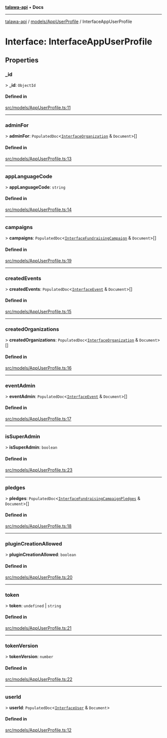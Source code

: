 [**talawa-api**](../../../README.md) • **Docs**

***

[talawa-api](../../../modules.md) / [models/AppUserProfile](../README.md) / InterfaceAppUserProfile

# Interface: InterfaceAppUserProfile

## Properties

### \_id

\> **\_id**: `ObjectId`

#### Defined in

[src/models/AppUserProfile.ts:11](https://github.com/PalisadoesFoundation/talawa-api/blob/4a88fe62b20ebda9653c55ae8d39d6c6fac8831f/src/models/AppUserProfile.ts#L11)

***

### adminFor

\> **adminFor**: `PopulatedDoc`\<[`InterfaceOrganization`](../../Organization/interfaces/InterfaceOrganization.md) & `Document`\>[]

#### Defined in

[src/models/AppUserProfile.ts:13](https://github.com/PalisadoesFoundation/talawa-api/blob/4a88fe62b20ebda9653c55ae8d39d6c6fac8831f/src/models/AppUserProfile.ts#L13)

***

### appLanguageCode

\> **appLanguageCode**: `string`

#### Defined in

[src/models/AppUserProfile.ts:14](https://github.com/PalisadoesFoundation/talawa-api/blob/4a88fe62b20ebda9653c55ae8d39d6c6fac8831f/src/models/AppUserProfile.ts#L14)

***

### campaigns

\> **campaigns**: `PopulatedDoc`\<[`InterfaceFundraisingCampaign`](../../FundraisingCampaign/interfaces/InterfaceFundraisingCampaign.md) & `Document`\>[]

#### Defined in

[src/models/AppUserProfile.ts:19](https://github.com/PalisadoesFoundation/talawa-api/blob/4a88fe62b20ebda9653c55ae8d39d6c6fac8831f/src/models/AppUserProfile.ts#L19)

***

### createdEvents

\> **createdEvents**: `PopulatedDoc`\<[`InterfaceEvent`](../../Event/interfaces/InterfaceEvent.md) & `Document`\>[]

#### Defined in

[src/models/AppUserProfile.ts:15](https://github.com/PalisadoesFoundation/talawa-api/blob/4a88fe62b20ebda9653c55ae8d39d6c6fac8831f/src/models/AppUserProfile.ts#L15)

***

### createdOrganizations

\> **createdOrganizations**: `PopulatedDoc`\<[`InterfaceOrganization`](../../Organization/interfaces/InterfaceOrganization.md) & `Document`\>[]

#### Defined in

[src/models/AppUserProfile.ts:16](https://github.com/PalisadoesFoundation/talawa-api/blob/4a88fe62b20ebda9653c55ae8d39d6c6fac8831f/src/models/AppUserProfile.ts#L16)

***

### eventAdmin

\> **eventAdmin**: `PopulatedDoc`\<[`InterfaceEvent`](../../Event/interfaces/InterfaceEvent.md) & `Document`\>[]

#### Defined in

[src/models/AppUserProfile.ts:17](https://github.com/PalisadoesFoundation/talawa-api/blob/4a88fe62b20ebda9653c55ae8d39d6c6fac8831f/src/models/AppUserProfile.ts#L17)

***

### isSuperAdmin

\> **isSuperAdmin**: `boolean`

#### Defined in

[src/models/AppUserProfile.ts:23](https://github.com/PalisadoesFoundation/talawa-api/blob/4a88fe62b20ebda9653c55ae8d39d6c6fac8831f/src/models/AppUserProfile.ts#L23)

***

### pledges

\> **pledges**: `PopulatedDoc`\<[`InterfaceFundraisingCampaignPledges`](../../FundraisingCampaignPledge/interfaces/InterfaceFundraisingCampaignPledges.md) & `Document`\>[]

#### Defined in

[src/models/AppUserProfile.ts:18](https://github.com/PalisadoesFoundation/talawa-api/blob/4a88fe62b20ebda9653c55ae8d39d6c6fac8831f/src/models/AppUserProfile.ts#L18)

***

### pluginCreationAllowed

\> **pluginCreationAllowed**: `boolean`

#### Defined in

[src/models/AppUserProfile.ts:20](https://github.com/PalisadoesFoundation/talawa-api/blob/4a88fe62b20ebda9653c55ae8d39d6c6fac8831f/src/models/AppUserProfile.ts#L20)

***

### token

\> **token**: `undefined` \| `string`

#### Defined in

[src/models/AppUserProfile.ts:21](https://github.com/PalisadoesFoundation/talawa-api/blob/4a88fe62b20ebda9653c55ae8d39d6c6fac8831f/src/models/AppUserProfile.ts#L21)

***

### tokenVersion

\> **tokenVersion**: `number`

#### Defined in

[src/models/AppUserProfile.ts:22](https://github.com/PalisadoesFoundation/talawa-api/blob/4a88fe62b20ebda9653c55ae8d39d6c6fac8831f/src/models/AppUserProfile.ts#L22)

***

### userId

\> **userId**: `PopulatedDoc`\<[`InterfaceUser`](../../User/interfaces/InterfaceUser.md) & `Document`\>

#### Defined in

[src/models/AppUserProfile.ts:12](https://github.com/PalisadoesFoundation/talawa-api/blob/4a88fe62b20ebda9653c55ae8d39d6c6fac8831f/src/models/AppUserProfile.ts#L12)
